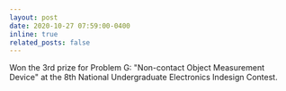 ```yaml
---
layout: post
date: 2020-10-27 07:59:00-0400
inline: true
related_posts: false
---
```


Won the 3rd prize for Problem G: "Non-contact Object Measurement Device" at the 8th National Undergraduate Electronics Indesign Contest.